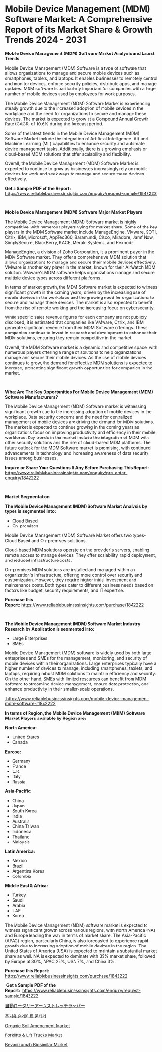 <p><h1>Mobile Device Management (MDM) Software Market: A Comprehensive Report of its Market Share & Growth Trends 2024 - 2031</h1></p><p><strong>Mobile Device Management (MDM) Software Market Analysis and Latest Trends</strong></p>
<p><p>Mobile Device Management (MDM) Software is a type of software that allows organizations to manage and secure mobile devices such as smartphones, tablets, and laptops. It enables businesses to remotely control and monitor devices, enforce security policies, distribute apps, and manage updates. MDM software is particularly important for companies with a large number of mobile devices used by employees for work purposes.</p><p>The Mobile Device Management (MDM) Software Market is experiencing steady growth due to the increased adoption of mobile devices in the workplace and the need for organizations to secure and manage these devices. The market is expected to grow at a Compound Annual Growth Rate (CAGR) of 10.6% during the forecast period.</p><p>Some of the latest trends in the Mobile Device Management (MDM) Software Market include the integration of Artificial Intelligence (AI) and Machine Learning (ML) capabilities to enhance security and automate device management tasks. Additionally, there is a growing emphasis on cloud-based MDM solutions that offer scalability and flexibility.</p><p>Overall, the Mobile Device Management (MDM) Software Market is expected to continue to grow as businesses increasingly rely on mobile devices for work and seek ways to manage and secure these devices effectively.</p></p>
<p><strong>Get a Sample PDF of the Report:&nbsp;</strong> <a href="https://www.reliablebusinessinsights.com/enquiry/request-sample/1842222">https://www.reliablebusinessinsights.com/enquiry/request-sample/1842222</a></p>
<p>&nbsp;</p>
<p><strong>Mobile Device Management (MDM) Software Major Market Players</strong></p>
<p><p>The Mobile Device Management (MDM) Software market is highly competitive, with numerous players vying for market share. Some of the key players in the MDM Software market include ManageEngine, VMware, SOTI, Citrix, IBM, Microsoft, AppTec360, Baramundi, Cisco, Miradore, Jamf Now, SimplySecure, BlackBerry, KACE, Meraki Systems, and Hexnode.</p><p>ManageEngine, a division of Zoho Corporation, is a prominent player in the MDM Software market. They offer a comprehensive MDM solution that allows organizations to manage and secure their mobile devices effectively. VMware is another key player in the market, known for their AirWatch MDM solution. VMware's MDM software helps organizations manage and secure multiple device types across different platforms.</p><p>In terms of market growth, the MDM Software market is expected to witness significant growth in the coming years, driven by the increasing use of mobile devices in the workplace and the growing need for organizations to secure and manage these devices. The market is also expected to benefit from the rise of remote working and the increasing focus on cybersecurity.</p><p>While specific sales revenue figures for each company are not publicly disclosed, it is estimated that companies like VMware, Citrix, and IBM generate significant revenue from their MDM Software offerings. These companies continue to invest in research and development to enhance their MDM solutions, ensuring they remain competitive in the market.</p><p>Overall, the MDM Software market is a dynamic and competitive space, with numerous players offering a range of solutions to help organizations manage and secure their mobile devices. As the use of mobile devices continues to grow, the demand for effective MDM solutions is expected to increase, presenting significant growth opportunities for companies in the market.</p></p>
<p>&nbsp;</p>
<p><strong>What Are The Key Opportunities For Mobile Device Management (MDM) Software Manufacturers?</strong></p>
<p><p>The Mobile Device Management (MDM) Software market is witnessing significant growth due to the increasing adoption of mobile devices in the workplace. Data security concerns and the need for centralized management of mobile devices are driving the demand for MDM solutions. The market is expected to continue growing in the coming years as organizations focus on improving productivity and efficiency in their mobile workforce. Key trends in the market include the integration of MDM with other security solutions and the rise of cloud-based MDM platforms. The future outlook for the MDM Software market is promising, with continued advancements in technology and increasing awareness of data security issues among businesses.</p></p>
<p><strong>Inquire or Share Your Questions If Any Before Purchasing This Report:</strong> <a href="https://www.reliablebusinessinsights.com/enquiry/pre-order-enquiry/1842222">https://www.reliablebusinessinsights.com/enquiry/pre-order-enquiry/1842222</a></p>
<p>&nbsp;</p>
<p><strong>Market Segmentation</strong></p>
<p><strong>The Mobile Device Management (MDM) Software Market Analysis by types is segmented into:</strong></p>
<p><ul><li>Cloud Based</li><li>On-premises</li></ul></p>
<p><p>Mobile Device Management (MDM) Software Market offers two types-Cloud Based and On-premises solutions. </p><p>Cloud-based MDM solutions operate on the provider's servers, enabling remote access to manage devices. They offer scalability, rapid deployment, and reduced infrastructure costs. </p><p>On-premises MDM solutions are installed and managed within an organization's infrastructure, offering more control over security and customization. However, they require higher initial investment and maintenance costs. Both types cater to different business needs based on factors like budget, security requirements, and IT expertise.</p></p>
<p><strong>Purchase this Report:&nbsp;</strong><a href="https://www.reliablebusinessinsights.com/purchase/1842222">https://www.reliablebusinessinsights.com/purchase/1842222</a></p>
<p>&nbsp;</p>
<p><strong>The Mobile Device Management (MDM) Software Market Industry Research by Application is segmented into:</strong></p>
<p><ul><li>Large Enterprises</li><li>SMEs</li></ul></p>
<p><p>Mobile Device Management (MDM) software is widely used by both large enterprises and SMEs for the management, monitoring, and security of mobile devices within their organizations. Large enterprises typically have a higher number of devices to manage, including smartphones, tablets, and laptops, requiring robust MDM solutions to maintain efficiency and security. On the other hand, SMEs with limited resources can benefit from MDM software to streamline device management, ensure data protection, and enhance productivity in their smaller-scale operations.</p></p>
<p><a href="https://www.reliablebusinessinsights.com/mobile-device-management-mdm-software-r1842222">&nbsp;https://www.reliablebusinessinsights.com/mobile-device-management-mdm-software-r1842222</a></p>
<p><strong>In terms of Region, the Mobile Device Management (MDM) Software Market Players available by Region are:</strong></p>
<p>
    <p> <strong> North America: </strong>
        <ul>
            <li>United States</li>
            <li>Canada</li>
        </ul>
        </p> 
    <p> <strong> Europe: </strong>
        <ul>
            <li>Germany</li>
            <li>France</li>
            <li>U.K.</li>
            <li>Italy</li>
            <li>Russia</li>
        </ul>
        </p> 
    <p> <strong> Asia-Pacific: </strong>
        <ul>
            <li>China</li>
            <li>Japan</li>
            <li>South Korea</li>
            <li>India</li>
            <li>Australia</li>
            <li>China Taiwan</li>
            <li>Indonesia</li>
            <li>Thailand</li>
            <li>Malaysia</li>
        </ul>
        </p> 
    <p> <strong> Latin America: </strong>
        <ul>
            <li>Mexico</li>
            <li>Brazil</li>
            <li>Argentina Korea</li>
            <li>Colombia</li>
        </ul>
        </p> 
    <p> <strong> Middle East & Africa: </strong>
        <ul>
            <li>Turkey</li>
            <li>Saudi</li>
            <li>Arabia</li>
            <li>UAE</li>
            <li>Korea</li>
        </ul>
    </p>
    </p>
<p><p>The Mobile Device Management (MDM) software market is expected to witness significant growth across various regions, with North America (NA) and Europe leading the way in terms of market share. The Asia-Pacific (APAC) region, particularly China, is also forecasted to experience rapid growth due to increasing adoption of mobile devices in the region. The United States of America (USA) is expected to maintain a substantial market share as well. NA is expected to dominate with 35% market share, followed by Europe at 30%, APAC 25%, USA 7%, and China 3%.</p></p>
<p><strong>Purchase this Report: </strong><a href="https://www.reliablebusinessinsights.com/purchase/1842222">https://www.reliablebusinessinsights.com/purchase/1842222</a></p>
<p>&nbsp;<strong>Get a Sample PDF of the Report:&nbsp;&nbsp;</strong><a href="https://www.reliablebusinessinsights.com/enquiry/request-sample/1842222">https://www.reliablebusinessinsights.com/enquiry/request-sample/1842222</a></p>
<p><strong></strong></p>
<p><p><a href="https://medium.com/@rebekaanderson14/%E8%87%AA%E5%8B%95%E3%83%AD%E3%83%BC%E3%82%BF%E3%83%AA%E3%83%BC%E3%82%A2%E3%83%BC%E3%83%A0%E3%82%B9%E3%83%88%E3%83%AC%E3%83%83%E3%83%81%E3%83%A9%E3%83%83%E3%83%91%E3%83%BC%E3%81%AE%E5%B8%82%E5%A0%B4%E5%88%86%E6%9E%90-%E3%81%9D%E3%81%AEcagr-%E5%B8%82%E5%A0%B4%E3%82%BB%E3%82%B0%E3%83%A1%E3%83%B3%E3%83%86%E3%83%BC%E3%82%B7%E3%83%A7%E3%83%B3-%E3%81%8A%E3%82%88%E3%81%B3%E3%82%B0%E3%83%AD%E3%83%BC%E3%83%90%E3%83%AB%E7%94%A3%E6%A5%AD%E6%A6%82%E8%A6%81-06c9e3986e8f">自動ロータリーアームストレッチラッパー</a></p><p><a href="https://github.com/fernandotryO5lson96765/Market-Research-Report-List-2/blob/main/5333417101570.md">주거용 슬레이트 울타리</a></p><p><a href="https://www.linkedin.com/pulse/organic-soil-amendment-industry-analysis-report-its-market-size-n9vwc?trackingId=BTPWDR%2FPIvzah9VrPDZzKA%3D%3D">Organic Soil Amendment Market</a></p><p><a href="https://www.linkedin.com/pulse/forklifts-amp-lift-trucks-market-ndash-industry-trends-forecast-lcpac?trackingId=997D7UVmOdZUVmYU7BUrHQ%3D%3D">Forklifts & Lift Trucks Market</a></p><p><a href="https://github.com/vregtldg37/Market-Research-Report-List-1/blob/main/bevacizumab-biosimilar-market.md">Bevacizumab Biosimilar Market</a></p></p>